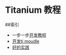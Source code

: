 Titanium 教程
=============

##索引
- 一步一步[开发教程](https://github.com/mdsb100/titanium-good-practices/blob/master/tutorial/EP1-%E5%BF%AB%E9%80%9FHelloWord.md)
- [开发ti moudle](https://github.com/mdsb100/titanium-good-practices/tree/master/ShareSDKModuleDemo)
- [好的实践](https://github.com/mdsb100/titanium-good-practices/blob/master/%E5%A5%BD%E7%9A%84%E5%AE%9E%E8%B7%B5.md)